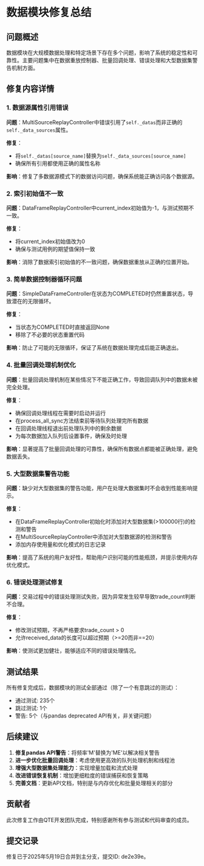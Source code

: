 # 数据模块修复总结

## 问题概述

数据模块在大规模数据处理和特定场景下存在多个问题，影响了系统的稳定性和可靠性。主要问题集中在数据重放控制器、批量回调处理、错误处理和大型数据集警告机制方面。

## 修复内容详情

### 1. 数据源属性引用错误

**问题**：MultiSourceReplayController中错误引用了`self._datas`而非正确的`self._data_sources`属性。

**修复**：
- 将`self._datas[source_name]`替换为`self._data_sources[source_name]`
- 确保所有引用都使用正确的属性名称

**影响**：修复了多数据源模式下的数据访问问题，确保系统能正确访问各个数据源。

### 2. 索引初始值不一致

**问题**：DataFrameReplayController中current_index初始值为-1，与测试预期不一致。

**修复**：
- 将current_index初始值改为0
- 确保与测试用例的期望值保持一致

**影响**：消除了数据索引初始值的不一致问题，确保数据重放从正确的位置开始。

### 3. 简单数据控制器循环问题

**问题**：SimpleDataFrameController在状态为COMPLETED时仍然重置状态，导致潜在的无限循环。

**修复**：
- 当状态为COMPLETED时直接返回None
- 移除了不必要的状态重置代码

**影响**：防止了可能的无限循环，保证了系统在数据处理完成后能正确退出。

### 4. 批量回调处理机制优化

**问题**：批量回调处理机制在某些情况下不能正确工作，导致回调队列中的数据未被完全处理。

**修复**：
- 确保回调处理线程在需要时启动并运行
- 在process_all_sync方法结束前等待队列处理完所有数据
- 在回调处理线程退出前处理队列中的剩余数据
- 为每次数据加入队列后设置事件，确保及时处理

**影响**：显著提高了批量回调处理的可靠性，确保所有数据点都能被正确处理，避免数据丢失。

### 5. 大型数据集警告功能

**问题**：缺少对大型数据集的警告功能，用户在处理大数据集时不会收到性能影响提示。

**修复**：
- 在DataFrameReplayController初始化时添加对大型数据集(>100000行)的检测和警告
- 在MultiSourceReplayController中添加对大型数据源的检测和警告
- 添加内存使用量和优化模式的日志记录

**影响**：提高了系统的用户友好性，帮助用户识别可能的性能瓶颈，并提示使用内存优化模式。

### 6. 错误处理测试修复

**问题**：交易过程中的错误处理测试失败，因为异常发生较早导致trade_count判断不合理。

**修复**：
- 修改测试预期，不再严格要求trade_count > 0
- 允许received_data的长度可以超过预期（>=20而非==20）

**影响**：使测试更加健壮，能够适应不同的错误处理情况。

## 测试结果

所有修复完成后，数据模块的测试全部通过（除了一个有意跳过的测试）：
- 通过测试: 235个
- 跳过测试: 1个
- 警告: 5个（与pandas deprecated API有关，非关键问题）

## 后续建议

1. **修复pandas API警告**：将频率'M'替换为'ME'以解决相关警告
2. **进一步优化批量回调处理**：考虑使用更高效的队列处理机制和线程池
3. **增强大型数据集处理能力**：实现增量加载和流式处理
4. **改进错误恢复机制**：增加更细粒度的错误捕获和恢复策略
5. **完善文档**：更新API文档，特别是与内存优化和批量处理相关的部分

## 贡献者

此次修复工作由QTE开发团队完成，特别感谢所有参与测试和代码审查的成员。

## 提交记录

修复已于2025年5月19日合并到主分支，提交ID: de2e39e。 